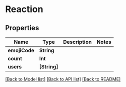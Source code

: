 # Reaction

## Properties
Name | Type | Description | Notes
------------ | ------------- | ------------- | -------------
**emojiCode** | **String** |  | 
**count** | **Int** |  | 
**users** | **[String]** |  | 

[[Back to Model list]](../README.md#documentation-for-models) [[Back to API list]](../README.md#documentation-for-api-endpoints) [[Back to README]](../README.md)


